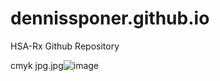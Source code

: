 # dennissponer.github.io
HSA-Rx Github Repository

cmyk jpg.jpg![image](https://user-images.githubusercontent.com/76220601/120092113-7e00bd00-c0c5-11eb-9461-2d6e673fd3a6.png)

